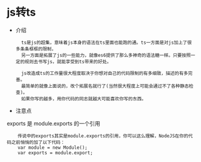 # js转ts #

- 介绍

        ts是js的超集，意味着js本身的语法在ts里面也能跑的通。ts一方面是对js加上了很多条条框框的限制，
        另一方面是拓展了js的一些能力，就像es6提供了那么多神奇的语法糖一样。只要按照一定的规则去书写js，就能享受到ts带来的好处。

        js改造成ts的工作量很大程度取决于你想对自己的代码限制的有多细致，描述的有多完善。
        最简单的就像上面说的，改个拓展名就行了(当然很大程度上可能会通过不了各种静态检查)。
        如果你写的越多，用你代码的同志就越大可能喜欢你写的东西。


- 注意点

exports 是 module.exports 的一个引用

        传说中的exports其实是module.exports的引用，你可以这么理解，NodeJS在你的代码之前悄悄的加了以下代码：
        var module = new Module();
        var exports = module.export;
